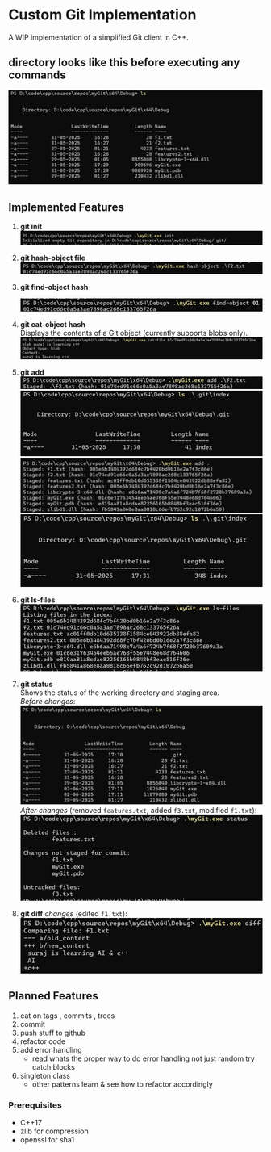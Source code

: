 # Custom Git Implementation

A WIP implementation of a simplified Git client in C++. 

## directory looks like this before executing any commands 
![before git init](image.png)

## Implemented Features

1. **git init**  
   ![Git init output](img/image-1.png)

2. **git hash-object file**
   ![Hash-object output](img//image-2.png)

3. **git find-object hash**  
  
   ![Find-object output](img//image-3.png)

4. **git cat-object hash**  
   Displays the contents of a Git object (currently supports blobs only).  
   ![Cat-object output](img/image-4.png)

5. **git add**  
   ![Git add output](img/image-5.png)  
   ![Git add output](img/image-6.png)  
   ![Git add output](img/image-7.png)  
   ![Git add output](img/image-8.png)

6. **git ls-files**  
   ![Ls-files output](img/image-9.png)

7. **git status**  
   Shows the status of the working directory and staging area.  
   *Before changes*:  
   ![Status before changes](img/image-10.png)  
   *After changes* (removed `features.txt`, added `f3.txt`, modified `f1.txt`):  
   ![Status after changes](img/image-11.png)

7. **git diff**
   *changes* (edited `f1.txt`):    
![alt text](img/image-13.png)

## Planned Features

1. cat on tags , commits , trees
2. commit
3. push stuff to github
4. refactor code
5. add error handling
    - read whats the proper way to do error handling not just random try catch blocks
6. singleton class
    - other patterns learn & see how to refactor accordingly


### Prerequisites
- C++17
- zlib for compression
- openssl for sha1